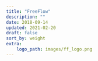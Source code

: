 ```yaml
---
title: "FreeFlow"
description: ""
date: 2018-09-14
updated: 2021-02-20
draft: false
sort_by: weight
extra:
    logo_path: images/ff_logo.png
---
```

